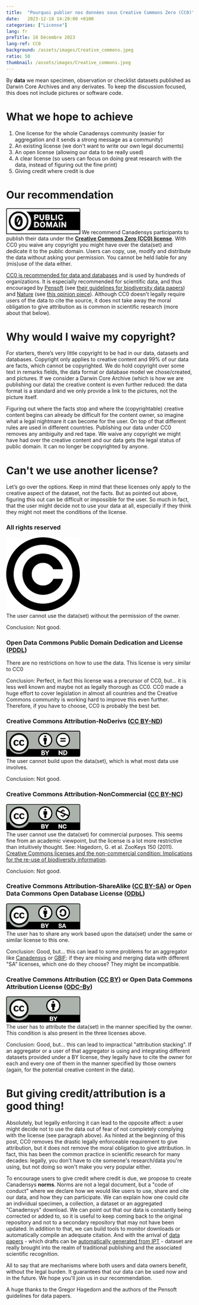 ```yaml
---
title:  "Pourquoi publier nos données sous Creative Commons Zero (CC0)"
date:   2023-12-18 14:20:00 +0100
categories: ["License"]
lang: fr
preTitle: 18 Décembre 2023
lang-ref: CC0
background: /assets/images/Creative_commons.jpeg
ratio: 50
thumbnail: /assets/images/Creative_commons.jpeg
---
```


By **data** we mean specimen, observation or checklist datasets published as Darwin Core Archives and any derivates. To keep the discussion focused, this does not include pictures or software code.

# What we hope to achieve

1.  One license for the whole Canadensys community (easier for aggregation and it sends a strong message as a community)
2.  An existing license (we don't want to write our own legal documents)
3.  An open license (allowing our data to be really used)
4.  A clear license (so users can focus on doing great research with the data, instead of figuring out the fine print)
5.  Giving credit where credit is due

# Our recommendation

![cc-zero](/assets/images/cc-zero.png) We recommend Canadensys participants to publish their data under the **[Creative Commons Zero (CC0) license](https://creativecommons.org/publicdomain/zero/1.0/)**. With CC0 you waive any copyright you might have over the data(set) and dedicate it to the public domain. Users can copy, use, modify and distribute the data without asking your permission. You cannot be held liable for any (mis)use of the data either.

[CC0 is recommended for data and databases](https://wiki.creativecommons.org/wiki/CC0_use_for_data) and is used by hundreds of organizations. It is especially recommended for scientific data, and thus encouraged by [Pensoft](https://pensoft.net/) (see [their guidelines for biodiversity data papers](https://blog.pensoft.net/2011/06/01/data-publishing-policies-and-guidelines-for-biodiversity-data-published-by-pensoft/)) and [Nature](https://www.nature.com/) (see [this opinion piece](https://www.nature.com/articles/461171a)). Although CC0 doesn't legally require users of the data to cite the source, it does not take away the moral obligation to give attribution as is common in scientific research (more about that below).

# Why would I waive my copyright?

For starters, there’s very little copyright to be had in our data, datasets and databases. Copyright only applies to creative content and 99% of our data are facts, which cannot be copyrighted. We do hold copyright over some text in remarks fields, the data format or database model we chose/created, and pictures. If we consider a Darwin Core Archive (which is how we are publishing our data) the creative content is even further reduced: the data format is a standard and we only provide a link to the pictures, not the picture itself.

Figuring out where the facts stop and where the (copyrightable) creative content begins can already be difficult for the content owner, so imagine what a legal nightmare it can become for the user. On top of that different rules are used in different countries. Publishing our data under CC0 removes any ambiguity and red tape. We waive any copyright we might have had over the creative content and our data gets the legal status of public domain. It can no longer be copyrighted by anyone.

# Can't we use another license?

Let’s go over the options. Keep in mind that these licenses only apply to the creative aspect of the dataset, not the facts. But as pointed out above, figuring this out can be difficult or impossible for the user. So much in fact, that the user might decide not to use your data at all, especially if they think they might not meet the conditions of the license.

### All rights reserved

![copyright](/assets/images/Copyright.png)  
The user cannot use the data(set) without the permission of the owner.

Conclusion: Not good.

### Open Data Commons Public Domain Dedication and License ([PDDL](https://opendatacommons.org/licenses/pddl/summary/))

There are no restrictions on how to use the data. This license is very similar to CC0

Conclusion: Perfect, in fact this license was a precursor of CC0, but... it is less well known and maybe not as legally thorough as CC0. CC0 made a huge effort to cover legislation in almost all countries and the Creative Commons community is working hard to improve this even further. Therefore, if you have to choose, CC0 is probably the best bet.

### Creative Commons Attribution-NoDerivs ([CC BY-ND](https://creativecommons.org/licenses/by-nd/4.0/))

[![by-nd](/assets/images/CC_BY-ND.png)](https://creativecommons.org/licenses/by-nd/4.0/)  
The user cannot build upon the data(set), which is what most data use involves.

Conclusion: Not good.

### Creative Commons Attribution-NonCommercial ([CC BY-NC](https://creativecommons.org/licenses/by-nc/4.0/))

[![by-nc](/assets/images/Cc_by-nc_icon.png)](https://creativecommons.org/licenses/by-nc/4.0/)  
The user cannot use the data(set) for commercial purposes. This seems fine from an academic viewpoint, but the license is a lot more restrictive than intuitively thought. See: Hagedorn, G. et al. ZooKeys 150 (2011). [Creative Commons licenses and the non-commercial condition: Implications for the re-use of biodiversity information](https://doi.org/10.3897/zookeys.150.2189).

Conclusion: Not good.

### Creative Commons Attribution-ShareAlike ([CC BY-SA](https://creativecommons.org/licenses/by-sa/4.0/)) or Open Data Commons Open Database License ([ODbL](https://opendatacommons.org/licenses/odbl/summary/))

[![by-sa](/assets/images/cc-by-sa.png)](https://creativecommons.org/licenses/by-sa/4.0/)  
The user has to share any work based upon the data(set) under the same or similar license to this one.

Conclusion: Good, but... this can lead to some problems for an aggregator like [Canadensys](https://www.canadensys.net/) or [GBIF](https://www.gbif.org/): if they are mixing and merging data with different "SA" licenses, which one do they choose? They might be incompatible.

### Creative Commons Attribution ([CC BY](https://creativecommons.org/licenses/by/4.0/)) or Open Data Commons Attribution License ([ODC-By](https://opendatacommons.org/licenses/by/summary/))

[![by](/assets/images/cc-by.png)](https://creativecommons.org/licenses/by/4.0/)  
The user has to attribute the data(set) in the manner specified by the owner. This condition is also present in the three licenses above.

Conclusion: Good, but... this can lead to impractical "attribution stacking". If an aggregator or a user of that aggregator is using and integrating different datasets provided under a BY license, they legally have to cite the owner for each and every one of them in the manner specified by those owners (again, for the potential creative content in the data).

# But giving credit/attribution is a good thing!

Absolutely, but legally enforcing it can lead to the opposite affect: a user might decide not to use the data out of fear of not completely complying with the license (see paragraph above). As hinted at the beginning of this post, CC0 removes the drastic legally enforceable requirement to give attribution, but it does not remove the moral obligation to give attribution. In fact, this has been the common practice in scientific research for many decades: legally, you don't have to cite someone's research/data you're using, but not doing so won't make you very popular either.

To encourage users to give credit where credit is due, we propose to create Canadensys **norms**. Norms are not a legal document, but a "code of conduct" where we declare how we would like users to use, share and cite our data, and how they can participate. We can explain how one could cite an individual specimen, a collection, a dataset or an aggregated "Canadensys" download. We can point out that our data is constantly being corrected or added to, so it is useful to keep coming back to the original repository and not to a secondary repository that may not have been updated. In addition to that, we can build tools to monitor downloads or automatically compile an adequate citation. And with the arrival of [data papers](http://dx.doi.org/10.1186/1471-2105-12-S15-S2) - which drafts can be [automatically generated from IPT](https://www.gbif.org/data-papers) - dataset are really brought into the realm of traditional publishing and the associated scientific recognition.

All to say that are mechanisms where both users and data owners benefit, without the legal burden. It guarantees that our data can be used now and in the future. We hope you'll join us in our recommendation.

A huge thanks to the Gregor Hagedorn and the authors of the Pensoft guidelines for data papers.